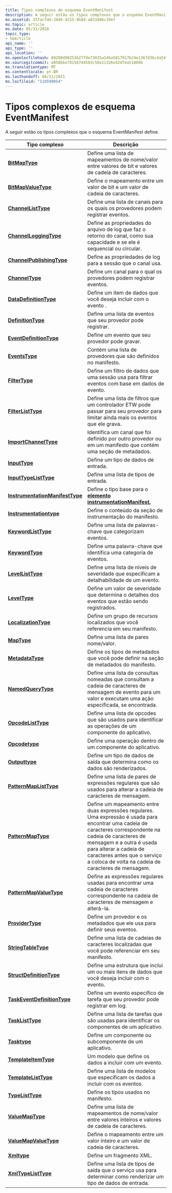 ```yaml
---
title: Tipos complexos de esquema EventManifest
description: A seguir estão os tipos complexos que o esquema EventManifest define.
ms.assetid: 25facfdd-3846-4215-9b84-a833d86c39ef
ms.topic: article
ms.date: 05/31/2018
topic_type:
- kbArticle
api_name: ''
api_type: ''
api_location: ''
ms.openlocfilehash: 69200d90253b27f9e73035a14ba5817917b24e1367d3bc4a54fff37e15d112ae
ms.sourcegitcommit: e858bbe701567d4583c50a11326e42d7ea51804b
ms.translationtype: MT
ms.contentlocale: pt-BR
ms.lasthandoff: 08/11/2021
ms.locfileid: "118590054"
---
```

# <a name="eventmanifest-schema-complex-types"></a>Tipos complexos de esquema EventManifest

A seguir estão os tipos complexos que o esquema EventManifest define.



| Tipo complexo                                                                                       | Descrição                                                                                                                                                                                                                             |
|----------------------------------------------------------------------------------------------------|-----------------------------------------------------------------------------------------------------------------------------------------------------------------------------------------------------------------------------------------|
| [**BitMapType**](eventmanifestschema-bitmaptype-complextype.md)                                   | Define uma lista de mapeamentos de nome/valor entre valores de bit e valores de cadeia de caracteres.<br/>                                                                                                                                                  |
| [**BitMapValueType**](eventmanifestschema-bitmapvaluetype-complextype.md)                         | Define o mapeamento entre um valor de bit e um valor de cadeia de caracteres.<br/>                                                                                                                                                                  |
| [**ChannelListType**](eventmanifestschema-channellisttype-complextype.md)                         | Define uma lista de canais para os quais os provedores podem registrar eventos.<br/>                                                                                                                                                                |
| [**ChannelLoggingType**](eventmanifestschema-channelloggingtype-complextype.md)                   | Define as propriedades do arquivo de log que faz o retorno do canal, como sua capacidade e se ele é sequencial ou circular.<br/>                                                                                                |
| [**ChannelPublishingType**](eventmanifestschema-channelpublishingtype-complextype.md)             | Define as propriedades de log para a sessão que o canal usa.<br/>                                                                                                                                                        |
| [**ChannelType**](eventmanifestschema-channeltype-complextype.md)                                 | Define um canal para o qual os provedores podem registrar eventos.<br/>                                                                                                                                                                         |
| [**DataDefinitionType**](eventmanifestschema-datadefinitiontype-complextype.md)                   | Define um item de dados que você deseja incluir com o evento .<br/>                                                                                                                                                                 |
| [**DefinitionType**](eventmanifestschema-definitiontype-complextype.md)                           | Define uma lista de eventos que seu provedor pode registrar.<br/>                                                                                                                                                                         |
| [**EventDefinitionType**](eventmanifestschema-eventdefinitiontype-complextype.md)                 | Define um evento que seu provedor pode gravar.<br/>                                                                                                                                                                               |
| [**EventsType**](eventmanifestschema-eventstype-complextype.md)                                   | Contém uma lista de provedores que são definidos no manifesto.<br/>                                                                                                                                                               |
| [**FilterType**](eventmanifestschema-filtertype-complextype.md)                                   | Define um filtro de dados que uma sessão usa para filtrar eventos com base em dados de evento.<br/>                                                                                                                                              |
| [**FilterListType**](eventmanifestschema-filterlisttype-complextype.md)                           | Define uma lista de filtros que um controlador ETW pode passar para seu provedor para limitar ainda mais os eventos que ele grava.<br/>                                                                                                       |
| [**ImportChannelType**](eventmanifestschema-importchanneltype-complextype.md)                     | Identifica um canal que foi definido por outro provedor ou em um manifesto que contém uma seção de metadados.<br/>                                                                                                            |
| [**InputType**](eventmanifestschema-inputtype-complextype.md)                                     | Define um tipo de dados de entrada.<br/>                                                                                                                                                                                                  |
| [**InputTypeListType**](eventmanifestschema-inputtypelisttype-complextype.md)                     | Define uma lista de tipos de entrada.<br/>                                                                                                                                                                                               |
| [**InstrumentationManifestType**](eventmanifestschema-instrumentationmanifesttype-complextype.md) | Define o tipo base para o [**elemento instrumentationManifest.**](eventmanifestschema-instrumentationmanifest-element.md)<br/>                                                                                                |
| [**Instrumentationtype**](eventmanifestschema-instrumentationtype-complextype.md)                 | Define o conteúdo da seção de instrumentação do manifesto.<br/>                                                                                                                                                         |
| [**KeywordListType**](eventmanifestschema-keywordlisttype-complextype.md)                         | Define uma lista de palavras-chave que categorizam eventos.<br/>                                                                                                                                                                           |
| [**KeywordType**](eventmanifestschema-keywordtype-complextype.md)                                 | Define uma palavra-chave que identifica uma categoria de eventos.<br/>                                                                                                                                                                      |
| [**LevelListType**](eventmanifestschema-levellisttype-complextype.md)                             | Define uma lista de níveis de severidade que especificam a detalhabilidade de um evento.<br/>                                                                                                                                                    |
| [**LevelType**](eventmanifestschema-leveltype-complextype.md)                                     | Define um valor de severidade que determina o detalhes dos eventos que estão sendo registrados.<br/>                                                                                                                                           |
| [**LocalizationType**](eventmanifestschema-localizationtype-complextype.md)                       | Define um grupo de recursos localizados que você referencia em seu manifesto.<br/>                                                                                                                                                  |
| [**MapType**](eventmanifestschema-maptype-complextype.md)                                         | Define uma lista de pares nome/valor.<br/>                                                                                                                                                                                          |
| [**MetadataType**](eventmanifestschema-metadatatype-complextype.md)                               | Define os tipos de metadados que você pode definir na seção de metadados do manifesto.<br/>                                                                                                                                      |
| [**NamedQueryType**](eventmanifestschema-namedquerytype-complextype.md)                           | Define uma lista de consultas nomeadas que consultam a cadeia de caracteres de mensagem de evento para um valor e executam uma ação especificada, se encontrada.<br/>                                                                                                     |
| [**OpcodeListType**](eventmanifestschema-opcodelisttype-complextype.md)                           | Define uma lista de opcodes que são usados para identificar as operações de um componente do aplicativo.<br/>                                                                                                                        |
| [**Opcodetype**](eventmanifestschema-opcodetype-complextype.md)                                   | Define uma operação dentro de um componente do aplicativo.<br/>                                                                                                                                                                  |
| [**Outputtype**](eventmanifestschema-outputtype-complextype.md)                                   | Define um tipo de dados de saída que determina como os dados são renderizados.<br/>                                                                                                                                                        |
| [**PatternMapListType**](eventmanifestschema-patternmaplisttype-complextype.md)                   | Define uma lista de pares de expressões regulares que são usados para alterar a cadeia de caracteres de mensagem.<br/>                                                                                                                                        |
| [**PatternMapType**](eventmanifestschema-patternmaptype-complextype.md)                           | Define um mapeamento entre duas expressões regulares. Uma expressão é usada para encontrar uma cadeia de caracteres correspondente na cadeia de caracteres de mensagem e a outra é usada para alterar a cadeia de caracteres antes que o serviço a coloca de volta na cadeia de caracteres de mensagem.<br/> |
| [**PatternMapValueType**](eventmanifestschema-patternmapvaluetype-complextype.md)                 | Define as expressões regulares usadas para encontrar uma cadeia de caracteres correspondente na cadeia de caracteres de mensagem e alterá-la.<br/>                                                                                                                           |
| [**ProviderType**](eventmanifestschema-providertype-complextype.md)                               | Define um provedor e os metadados que ele usa para definir seus eventos.<br/>                                                                                                                                                       |
| [**StringTableType**](eventmanifestschema-stringtabletype-complextype.md)                         | Define uma lista de cadeias de caracteres localizadas que você pode referenciar em seu manifesto.<br/>                                                                                                                                                 |
| [**StructDefinitionType**](eventmanifestschema-structdefinitiontype-complextype.md)               | Define uma estrutura que inclui um ou mais itens de dados que você deseja incluir com o evento.<br/>                                                                                                                            |
| [**TaskEventDefinitionType**](eventmanifestschema-taskeventdefinitiontype-complextype.md)         | Define um evento específico de tarefa que seu provedor pode registrar em log.<br/>                                                                                                                                                                    |
| [**TaskListType**](eventmanifestschema-tasklisttype-complextype.md)                               | Define uma lista de tarefas que são usadas para identificar os componentes de um aplicativo.<br/>                                                                                                                                          |
| [**Tasktype**](eventmanifestschema-tasktype-complextype.md)                                       | Define um componente ou subcomponente de um aplicativo.<br/>                                                                                                                                                                       |
| [**TemplateItemType**](eventmanifestschema-templateitemtype-complextype.md)                       | Um modelo que define os dados a incluir com um evento.<br/>                                                                                                                                                                   |
| [**TemplateListType**](eventmanifestschema-templatelisttype-complextype.md)                       | Define uma lista de modelos que especificam os dados a incluir com os eventos.<br/>                                                                                                                                                |
| [**TypeListType**](eventmanifestschema-typelisttype-complextype.md)                               | Define os tipos usados no manifesto.<br/>                                                                                                                                                                             |
| [**ValueMapType**](eventmanifestschema-valuemaptype-complextype.md)                               | Define uma lista de mapeamentos de nome/valor entre valores inteiros e valores de cadeia de caracteres.<br/>                                                                                                                                              |
| [**ValueMapValueType**](eventmanifestschema-valuemapvaluetype-complextype.md)                     | Define o mapeamento entre um valor inteiro e um valor de cadeia de caracteres.<br/>                                                                                                                                                             |
| [**Xmltype**](eventmanifestschema-xmltype-complextype.md)                                         | Define um fragmento XML.<br/>                                                                                                                                                                                                     |
| [**XmlTypeListType**](eventmanifestschema-xmltypelisttype-complextype.md)                         | Define uma lista de tipos de saída que o serviço usa para determinar como renderizar um tipo de dados de entrada.<br/>                                                                                                                             |



 

 

 





